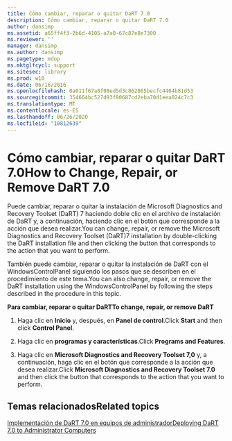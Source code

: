 ```yaml
---
title: Cómo cambiar, reparar o quitar DaRT 7.0
description: Cómo cambiar, reparar o quitar DaRT 7.0
author: dansimp
ms.assetid: a65ff4f3-2b6d-4105-a7a0-67c87e8e7300
ms.reviewer: ''
manager: dansimp
ms.author: dansimp
ms.pagetype: mdop
ms.mktglfcycl: support
ms.sitesec: library
ms.prod: w10
ms.date: 06/16/2016
ms.openlocfilehash: 0a011f67a8f08ed5d3c862865becfc4464b81d53
ms.sourcegitcommit: 354664bc527d93f80687cd2eba70d1eea024c7c3
ms.translationtype: MT
ms.contentlocale: es-ES
ms.lasthandoff: 06/26/2020
ms.locfileid: "10812639"
---
```

# <span data-ttu-id="6261c-103">Cómo cambiar, reparar o quitar DaRT 7.0</span><span class="sxs-lookup"><span data-stu-id="6261c-103">How to Change, Repair, or Remove DaRT 7.0</span></span>


<span data-ttu-id="6261c-104">Puede cambiar, reparar o quitar la instalación de Microsoft Diagnostics and Recovery Toolset (DaRT) 7 haciendo doble clic en el archivo de instalación de DaRT y, a continuación, haciendo clic en el botón que corresponde a la acción que desea realizar.</span><span class="sxs-lookup"><span data-stu-id="6261c-104">You can change, repair, or remove the Microsoft Diagnostics and Recovery Toolset (DaRT)7 installation by double-clicking the DaRT installation file and then clicking the button that corresponds to the action that you want to perform.</span></span>

<span data-ttu-id="6261c-105">También puede cambiar, reparar o quitar la instalación de DaRT con el WindowsControlPanel siguiendo los pasos que se describen en el procedimiento de este tema.</span><span class="sxs-lookup"><span data-stu-id="6261c-105">You can also change, repair, or remove the DaRT installation using the WindowsControlPanel by following the steps described in the procedure in this topic.</span></span>

**<span data-ttu-id="6261c-106">Para cambiar, reparar o quitar DaRT</span><span class="sxs-lookup"><span data-stu-id="6261c-106">To change, repair, or remove DaRT</span></span>**

1.  <span data-ttu-id="6261c-107">Haga clic en **Inicio** y, después, en **Panel de control**.</span><span class="sxs-lookup"><span data-stu-id="6261c-107">Click **Start** and then click **Control Panel**.</span></span>

2.  <span data-ttu-id="6261c-108">Haga clic en **programas y características**.</span><span class="sxs-lookup"><span data-stu-id="6261c-108">Click **Programs and Features**.</span></span>

3.  <span data-ttu-id="6261c-109">Haga clic en **Microsoft Diagnostics and Recovery Toolset 7,0** y, a continuación, haga clic en el botón que corresponde a la acción que desea realizar.</span><span class="sxs-lookup"><span data-stu-id="6261c-109">Click **Microsoft Diagnostics and Recovery Toolset 7.0** and then click the button that corresponds to the action that you want to perform.</span></span>

## <span data-ttu-id="6261c-110">Temas relacionados</span><span class="sxs-lookup"><span data-stu-id="6261c-110">Related topics</span></span>


[<span data-ttu-id="6261c-111">Implementación de DaRT 7.0 en equipos de administrador</span><span class="sxs-lookup"><span data-stu-id="6261c-111">Deploying DaRT 7.0 to Administrator Computers</span></span>](deploying-dart-70-to-administrator-computers-dart-7.md)

 

 





